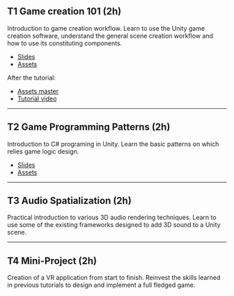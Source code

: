 ## T1 Game creation 101 (2h)

Introduction to game creation workflow.
Learn to use the Unity game creation software, understand the general scene creation workflow and how to use its constituting components.

- [Slides](https://rasputin-cloud.ircam.fr/index.php/s/TLbCtjPeZom29Jt)
- [Assets](https://rasputin-cloud.ircam.fr/index.php/s/oPqxKCn4RAFbxSN)


After the tutorial:

- [Assets master](https://rasputin-cloud.ircam.fr/index.php/s/M4nxgTTz9FBEDWX)
- [Tutorial video](https://rasputin-cloud.ircam.fr/index.php/s/Z6AF3NceqycesRk)


* * *


## T2 Game Programming Patterns (2h)

Introduction to C# programing in Unity. Learn the basic patterns on which relies game logic design.


- [Slides](https://rasputin-cloud.ircam.fr/index.php/s/pNZPCFR3Z8QQzLx)
- [Assets](https://rasputin-cloud.ircam.fr/index.php/s/KeacSWx6KCwLqX5)


<!--
After the tutorial:

- [Assets master](https://rasputin-cloud.ircam.fr/index.php/s/qJD6QScWANg58pD)
- [Tutorial video](https://rasputin-cloud.ircam.fr/index.php/s/JerGZsMaigXgbrH)
-->

* * *


## T3 Audio Spatialization (2h)

Practical introduction to various 3D audio rendering techniques. Learn to use some of the existing frameworks designed to add 3D sound to a Unity scene.

<!--
- [Slides]()
- [Assets]()
- [Audio spatialization introduction video](https://rasputin-cloud.ircam.fr/index.php/s/H3kGa4bP49WbmoN)
 -->

<!--
After the tutorial:

- [Assets master]()
- [Tutorial video](https://rasputin-cloud.ircam.fr/index.php/s/tbqwsmttpqSg7qj)
-->

* * *


## T4 Mini-Project (2h)

Creation of a VR application from start to finish. Reinvest the skills learned in previous tutorials to design and implement a full fledged game.

<!--
- [Slides]()
 -->

<!--
After the tutorial:

- [Tutorial video 1/2](https://rasputin-cloud.ircam.fr/index.php/s/N5Z6i34g7C43ee8)
- [Tutorial video 2/2](https://rasputin-cloud.ircam.fr/index.php/s/8ai27taLCNeELow)
-->


<!-- # TP3 Interactions in VR/AR (2h) -->
<!-- # TP5 Port of an application to VR (2h) -->

